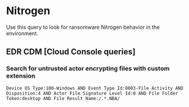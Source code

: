 # Nitrogen

Use this query to look for ransomware Nitrogen behavior in the environment.

## EDR CDM [Cloud Console queries]

### Search for untrusted actor encrypting files with custom extension

```
Device OS Type:100-Windows AND Event Type Id:8003-File Activity AND Disposition:4 AND Actor File Signature Level Id:0 AND File Folder Token:desktop AND File Result Name:/.*.NBA/
```
